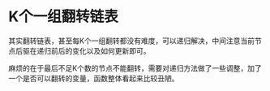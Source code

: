 # K个一组翻转链表

其实翻转链表，甚至每K个一组翻转都没有难度，可以递归解决，中间注意当前节点后驱在递归前后的变化以及如何更新即可。

麻烦的在于最后不足K个数的节点不能翻转，需要对递归方法做了一些调整，加了一个是否可以翻转的变量，函数整体看起来比较丑陋。